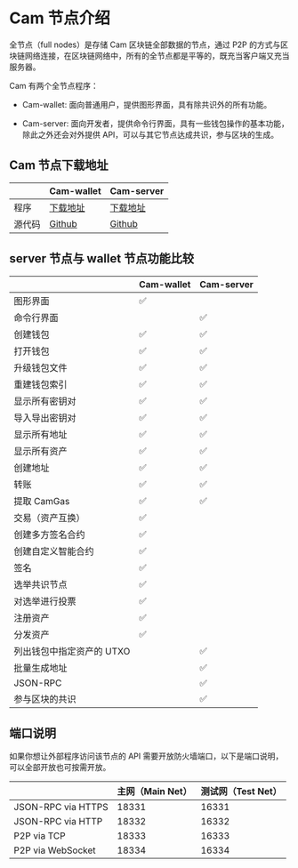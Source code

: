 ﻿# Cam 节点介绍                               

全节点（full nodes）是存储 Cam 区块链全部数据的节点，通过 P2P 的方式与区块链网络连接，在区块链网络中，所有的全节点都是平等的，既充当客户端又充当服务器。

Cam 有两个全节点程序：

- Cam-wallet: 面向普通用户，提供图形界面，具有除共识外的所有功能。


- Cam-server: 面向开发者，提供命令行界面，具有一些钱包操作的基本功能，除此之外还会对外提供 API，可以与其它节点达成共识，参与区块的生成。


## Cam 节点下载地址

|      | Cam-wallet                                  | Cam-server                                  |
| ---- | ---------------------------------------- | ---------------------------------------- |
| 程序   | [下载地址](https://github.com/camchain/cam-wallet/releases) | [下载地址](https://github.com/camchain/cam-server/releases) |
| 源代码  | [Github](https://github.com/camchain/cam-wallet) | [Github](https://github.com/camchain/cam-server) |

## server 节点与 wallet 节点功能比较

|                           | Cam-wallet | Cam-server |
| ------------------------- | ------- | ------- |
| 图形界面                  | ✅       |         |
| 命令行界面                |         | ✅       |
| 创建钱包                  | ✅       | ✅       |
| 打开钱包                  | ✅       | ✅       |
| 升级钱包文件              | ✅       | ✅       |
| 重建钱包索引              | ✅       | ✅       |
| 显示所有密钥对            | ✅       | ✅       |
| 导入导出密钥对            | ✅       | ✅       |
| 显示所有地址              | ✅       | ✅       |
| 显示所有资产              | ✅       | ✅       |
| 创建地址                  | ✅       | ✅       |
| 转账                      | ✅       | ✅       |
| 提取 CamGas               | ✅       | ✅       |
| 交易（资产互换）          | ✅       |         |
| 创建多方签名合约          | ✅       |         |
| 创建自定义智能合约        | ✅       |         |
| 签名                      | ✅       |         |
| 选举共识节点              | ✅       |         |
| 对选举进行投票            | ✅       |         |
| 注册资产                  | ✅       |         |
| 分发资产                  | ✅       |         |
| 列出钱包中指定资产的 UTXO |         | ✅       |
| 批量生成地址              |         | ✅       |
| JSON-RPC                  |         | ✅       |
| 参与区块的共识            |         | ✅       |

## 端口说明

如果你想让外部程序访问该节点的 API 需要开放防火墙端口，以下是端口说明，可以全部开放也可按需开放。

|                    | 主网（Main Net） | 测试网（Test Net） |
| ------------------ | ------------ | ------------- |
| JSON-RPC via HTTPS | 18331        | 16331         |
| JSON-RPC via HTTP  | 18332        | 16332         |
| P2P via TCP        | 18333        | 16333         |
| P2P via WebSocket  | 18334        | 16334         |


